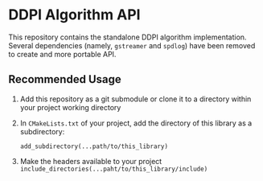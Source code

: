 # DDPI Algorithm API
This repository contains the standalone DDPI algorithm implementation. Several dependencies (namely, `gstreamer` and `spdlog`) have been removed to create and more portable API. 

## Recommended Usage
1. Add this repository as a git submodule or clone it to a directory within your project working directory
2. In `CMakeLists.txt` of your project, add the directory of this library as a subdirectory:

    ```add_subdirectory(...path/to/this_library)```
3. Make the headers available to your project
    ```include_directories(...paht/to/this_library/include)```